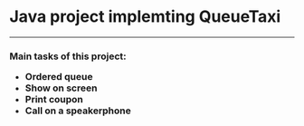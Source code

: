 # Java project implemting QueueTaxi
------------------

<h3>Main tasks of this project:
  
  + Ordered queue
  + Show on screen
  + Print coupon
  + Сall on a speakerphone
